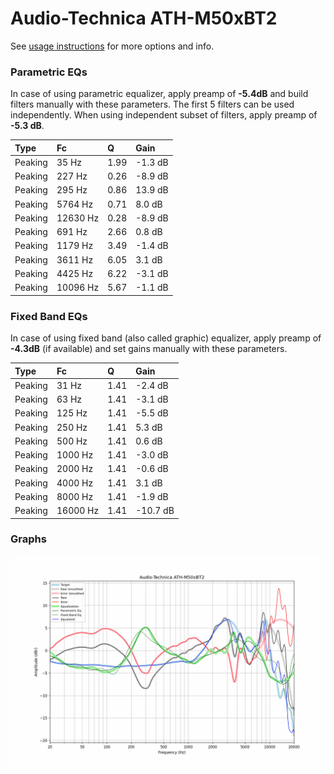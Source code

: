 # Audio-Technica ATH-M50xBT2
See [usage instructions](https://github.com/jaakkopasanen/AutoEq#usage) for more options and info.

### Parametric EQs
In case of using parametric equalizer, apply preamp of **-5.4dB** and build filters manually
with these parameters. The first 5 filters can be used independently.
When using independent subset of filters, apply preamp of **-5.3 dB**.

| Type    | Fc       |    Q | Gain    |
|:--------|:---------|:-----|:--------|
| Peaking | 35 Hz    | 1.99 | -1.3 dB |
| Peaking | 227 Hz   | 0.26 | -8.9 dB |
| Peaking | 295 Hz   | 0.86 | 13.9 dB |
| Peaking | 5764 Hz  | 0.71 | 8.0 dB  |
| Peaking | 12630 Hz | 0.28 | -8.9 dB |
| Peaking | 691 Hz   | 2.66 | 0.8 dB  |
| Peaking | 1179 Hz  | 3.49 | -1.4 dB |
| Peaking | 3611 Hz  | 6.05 | 3.1 dB  |
| Peaking | 4425 Hz  | 6.22 | -3.1 dB |
| Peaking | 10096 Hz | 5.67 | -1.1 dB |

### Fixed Band EQs
In case of using fixed band (also called graphic) equalizer, apply preamp of **-4.3dB**
(if available) and set gains manually with these parameters.

| Type    | Fc       |    Q | Gain     |
|:--------|:---------|:-----|:---------|
| Peaking | 31 Hz    | 1.41 | -2.4 dB  |
| Peaking | 63 Hz    | 1.41 | -3.1 dB  |
| Peaking | 125 Hz   | 1.41 | -5.5 dB  |
| Peaking | 250 Hz   | 1.41 | 5.3 dB   |
| Peaking | 500 Hz   | 1.41 | 0.6 dB   |
| Peaking | 1000 Hz  | 1.41 | -3.0 dB  |
| Peaking | 2000 Hz  | 1.41 | -0.6 dB  |
| Peaking | 4000 Hz  | 1.41 | 3.1 dB   |
| Peaking | 8000 Hz  | 1.41 | -1.9 dB  |
| Peaking | 16000 Hz | 1.41 | -10.7 dB |

### Graphs
![](./Audio-Technica%20ATH-M50xBT2.png)